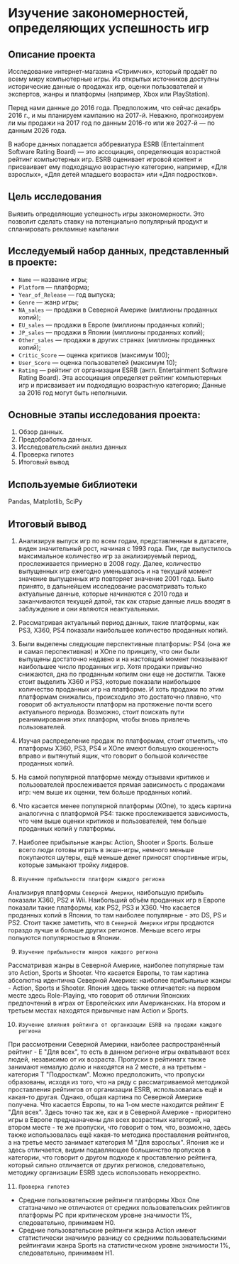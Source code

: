 # Изучение закономерностей, определяющих успешность игр

## Описание проекта
Исследование интернет-магазина «Стримчик», который продаёт по всему миру компьютерные игры. Из открытых источников доступны исторические данные о продажах игр, оценки пользователей и экспертов, жанры и платформы (например, Xbox или PlayStation).

Перед нами данные до 2016 года. Предположим, что сейчас декабрь 2016 г., и мы планируем кампанию на 2017-й. Неважно, прогнозируем ли мы продажи на 2017 год по данным 2016-го или же 2027-й — по данным 2026 года.

В наборе данных попадается аббревиатура ESRB (Entertainment Software Rating Board) — это ассоциация, определяющая возрастной рейтинг компьютерных игр. ESRB оценивает игровой контент и присваивает ему подходящую возрастную категорию, например, «Для взрослых», «Для детей младшего возраста» или «Для подростков».

## Цель исследования
Выявить определяющие успешность игры закономерности. Это позволит сделать ставку на потенциально популярный продукт и спланировать рекламные кампании

## Исследуемый набор данных, представленный в проекте:
* `Name` — название игры;
* `Platform` — платформа; 
* `Year_of_Release` — год выпуска;
* `Genre` — жанр игры;
* `NA_sales` — продажи в Северной Америке (миллионы проданных копий);
* `EU_sales` — продажи в Европе (миллионы проданных копий);
* `JP_sales` — продажи в Японии (миллионы проданных копий);
* `Other_sales` — продажи в других странах (миллионы проданных копий);
* `Critic_Score` — оценка критиков (максимум 100);
* `User_Score` — оценка пользователей (максимум 10);
* `Rating` — рейтинг от организации ESRB (англ. Entertainment Software Rating Board). Эта ассоциация определяет рейтинг компьютерных игр и присваивает им подходящую возрастную категорию;
Данные за 2016 год могут быть неполными.

## Основные этапы исследования проекта:
1. Обзор данных.
2. Предобработка данных.
3. Исследовательский анализ данных
4. Проверка гипотез
5. Итоговый вывод

## Используемые библиотеки
Pandas, Matplotlib, SciPy

## Итоговый вывод
1. Анализируя выпуск игр по всем годам, представленным в датасете, виден значительный рост, начиная с 1993 года. Пик, где выпустилось максимальное количество игр за анализируемый период, прослеживается примерно в 2008 году. Далее, количество выпущенных игр ежегодно уменьшалось и на текущий момент значение выпущенных игр повторяет значение 2001 года. Было принято, в дальнейшем исследование рассматривать только актуальные данные, которые начинаются с 2010 года и заканчиваются текущей датой, так как старые данные лишь вводят в заблуждение и они являются неактуальными.
2. Рассматривая актуальный период данных, такие платформы, как PS3, X360, PS4 показали наибольшее количество проданных копий. 
3. Были выделены следующие перспективные платформы: PS4 (она же и самая перспективная) и XOne по принципу, что они были выпущены достаточно недавно и на настоящий момент показывают наибольшее число проданных игр. Хотя продажи привычно снижаются, дна по проданным копиям они еще не достигли. Также стоит выделить X360 и PS3, которые показали наибольшее количество проданных игр на платформе. И хоть продажи по этим платформам снижались, происходило это достаточно плавно, что говорит об актуальности платформ на протяжение почти всего актуального периода. Возможно, стоит поискать пути реанимирования этих платформ, чтобы вновь привлечь пользователей. 
4. Изучая распределение продаж по платформам, стоит отметить, что платформы X360, PS3, PS4 и XOne имеют большую скошенность вправо и вытянутый ящик, что говорит о большой количестве проданных копий. 
5. На самой популярной платформе между отзывами критиков и пользователей прослеживается прямая зависимость с продажами игр: чем выше их оценки, тем больше проданных копий.
6. Что касается менее популярной платформы (XOne), то здесь картина аналогична с платформой PS4: также прослеживается зависимость, что чем выше оценки критиков и пользователей, тем больше проданных копий у платформы. 
7. Наиболее прибыльные жанры: Action, Shooter и Sports. Больше всего люди готовы играть в экшн-игры, немного меньше покупаются шутеры, ещё меньше денег приносят спортивные игры, которые замыкают тройку лидеров. 


8. `Изучение прибыльности платформ каждого региона`

Анализируя платформы `Северной Америки`, наибольшую прибыль показали X360, PS2 и Wii. Наибольший объём проданных игр в Европе показали такие платформы, как PS2, PS3 и X360. Что касается проданных копий в Японии, то там наиболее популярные - это DS, PS и PS2. Стоит также заметить, что в `Северной Америки` игры продаются гораздо лучше и больше других регионов. Меньше всего игры польуются популярностью в Японии.

9. `Изучение прибыльности жанров каждого региона`

Рассматривая жанры в Северной Америке, наиболее популярные там это Action, Sports и Shooter. Что касается Европы, то там картина абсолютна идентична Северной Америке: наиболее прибыльные жанры - Action, Sports и Shooter. Япония здесь также отличается: на первом месте здесь Role-Playing, что говорит об отличии Японских предпочтений в играх от Европейских или Американских. На втором и третьем местах находятся привычные нам Action и Sports.

10. `Изучение влияния рейтинга от организации ESRB на продажи каждого региона`

При рассмотрении Северной Америки, наиболее распространённый рейтинг - E "Для всех", то есть в данном регионе игры охватывают всех людей, независимо от их возраста. Пропуски в рейтинагх также занимают немалую долю и находятся на 2 месте, а на третьем - категория T "Подросткам". Можно предположить, что пропуски образованы, исходя из того, что на ряду с рассматриваемой методикой проставления рейтингов от организации ESRB, использовалась ещё и какая-то другая. Однако, общая картина по Северной Америке получена. 
Что касается Европы, то на 1-ом месте находится рейтинг E "Для всех". Здесь точно так же, как и в Северной Америке - приоритено игры в Европе предназначены для всех возрастных категорий, на втором месте - те же пропуски, что говорит о том, что, возможно, здесь также использовалась ещё какая-то методика проставления рейтингов, а на третье место занимает категория M "Для взрослых". Япония же и здесь отличается, видим подавляющее большинство пропусков в категории, что говорит о другом подходе к проставлению рейтинга, который сильно отличается от других регионов, следовательно, методику организации ESRB здесь использовать некорректно.

11. `Проверка гипотез`

- Средние пользовательские рейтинги платформы Xbox One статзначимо не отличаются от cредних пользовательских рейтингов платформы PC при критическом уровне значимости 1%, следовательно, принимаем H0.
- Средние пользовательские рейтинги жанра Action имеют статистически значимую разницу со средними пользовательскими рейтингами жанра Sports на статистическом уровне значимости 1%, следовательно, принимаем H1.
